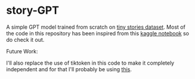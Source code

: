 # story-GPT
A simple GPT model trained from scratch on [tiny stories dataset](https://huggingface.co/roneneldan/TinyStories-33M/tree/main). Most of the code in this repository has been inspired from this [kaggle notebook](https://www.kaggle.com/code/heyytanay/gpt-from-scratch-using-lightning-and-lance/notebook) so do check it out.

Future Work:

I'll also replace the use of tiktoken in this code to make it completely independent and for that I'll probably be using [this](https://github.com/karpathy/minbpe).
